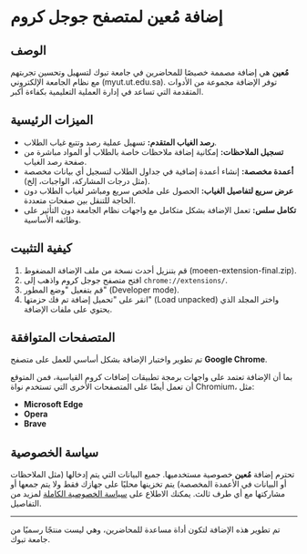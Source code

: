 # إضافة مُعين لمتصفح جوجل كروم

## الوصف

**مُعين** هي إضافة مصممة خصيصًا للمحاضرين في جامعة تبوك لتسهيل وتحسين تجربتهم مع نظام الجامعة الإلكتروني (myut.ut.edu.sa). توفر الإضافة مجموعة من الأدوات المتقدمة التي تساعد في إدارة العملية التعليمية بكفاءة أكبر.

## الميزات الرئيسية

- **رصد الغياب المتقدم:** تسهيل عملية رصد وتتبع غياب الطلاب.
- **تسجيل الملاحظات:** إمكانية إضافة ملاحظات خاصة بالطلاب أو المواد مباشرة من صفحة رصد الغياب.
- **أعمدة مخصصة:** إنشاء أعمدة إضافية في جداول الطلاب لتسجيل أي بيانات مخصصة (مثل درجات المشاركة، الواجبات، إلخ).
- **عرض سريع لتفاصيل الغياب:** الحصول على ملخص سريع ومباشر لغياب الطلاب دون الحاجة للتنقل بين صفحات متعددة.
- **تكامل سلس:** تعمل الإضافة بشكل متكامل مع واجهات نظام الجامعة دون التأثير على وظائفه الأساسية.

## كيفية التثبيت

1.  قم بتنزيل أحدث نسخة من ملف الإضافة المضغوط (moeen-extension-final.zip).
2.  افتح متصفح جوجل كروم واذهب إلى `chrome://extensions/`.
3.  قم بتفعيل "وضع المطور" (Developer mode).
4.  انقر على "تحميل إضافة تم فك حزمتها" (Load unpacked) واختر المجلد الذي يحتوي على ملفات الإضافة.

## المتصفحات المتوافقة

تم تطوير واختبار الإضافة بشكل أساسي للعمل على متصفح **Google Chrome**.

بما أن الإضافة تعتمد على واجهات برمجة تطبيقات إضافات كروم القياسية، فمن المتوقع أن تعمل أيضًا على المتصفحات الأخرى التي تستخدم نواة Chromium، مثل:
- **Microsoft Edge**
- **Opera**
- **Brave**

## سياسة الخصوصية

تحترم إضافة **مُعين** خصوصية مستخدميها. جميع البيانات التي يتم إدخالها (مثل الملاحظات أو البيانات في الأعمدة المخصصة) يتم تخزينها محليًا على جهازك فقط ولا يتم جمعها أو مشاركتها مع أي طرف ثالث. يمكنك الاطلاع على [سياسة الخصوصية الكاملة](https://alamriomar.github.io/moeen/privacy_policy.html) لمزيد من التفاصيل.

---

تم تطوير هذه الإضافة لتكون أداة مساعدة للمحاضرين، وهي ليست منتجًا رسميًا من جامعة تبوك.


